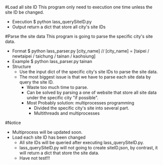 #Load all site ID
This program only need to execution one time unless the site ID be changed.
- Execution
	$ python lass_querySiteID.py
- Output
	return a dict that store all city's site IDs    


#Parse the site data
This program is going to parse the specific city's site data.
- Format
	$ python lass_parser.py [city_name]
	// [city_name] = [taipei / newtaipei / taichung / tainan / kaohsiung]
- Example
	$ python lass_parser.py tainan
- Structure
    - Use the input dict of the specific city's site IDs to parse the site data.
    - The most biggest issue is that we have to parse each site data by query the site ID.
        - Waste too much time to parse.
        - Can be solved by parsing a one of website that store all site data under the specific city "if possible".
        - Most Probably solution: multiprocesses programming
            - Divided the specific city's site into several part.
            - Multithreads and multiprocesses

#Notice
- Multiprocess will be updated soon.
- Load each site ID has been changed
    - All site IDs will be queried after executing lass_querySiteID.py.
    - lass_querySiteID.py will not going to create siteID.json, by contrast, it will return a dict that store the site data.
    - Have not test!!!
